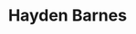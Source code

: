 ---
avatar: /images/people/haydenbarnes.jpg
avatar_small: /images/people/haydenbarnes_small.jpg
bio: null
homepage: null
instagram: null
linkedin: null
title: Hayden Barnes
twitter: null
type: guest
username: haydenbarnes
youtube: null
---